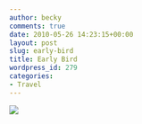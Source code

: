 ```yaml
---
author: becky
comments: true
date: 2010-05-26 14:23:15+00:00
layout: post
slug: early-bird
title: Early Bird
wordpress_id: 279
categories:
- Travel
---
```


[![](http://beta.beckyjenson.com/wp-content/uploads/2010/05/blog-August07-0001.jpg)](http://beta.beckyjenson.com/wp-content/uploads/2010/05/blog-August07-0001.jpg)
